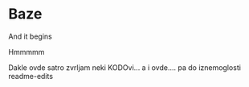 # Baze
And it begins

Hmmmmm



Dakle ovde satro zvrljam neki KODOvi...
a i ovde....
pa do iznemoglosti
readme-edits

